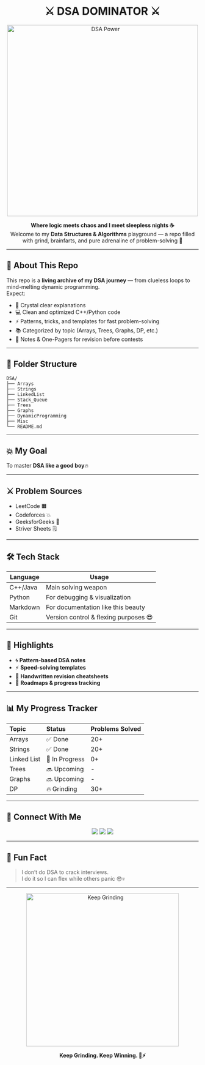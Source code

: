<h1 align="center">⚔️ DSA DOMINATOR ⚔️</h1>

<p align="center">
  <img src="https://media.tenor.com/2roX3uxz_68AAAAC/coding.gif" width="500" alt="DSA Power">
</p>

<p align="center">
  <b>Where logic meets chaos and I meet sleepless nights ☕</b><br>
  Welcome to my <b>Data Structures & Algorithms</b> playground — a repo filled with grind, brainfarts, and pure adrenaline of problem-solving 💪
</p>

---

## 🚀 About This Repo
This repo is a **living archive of my DSA journey** — from clueless loops to mind-melting dynamic programming.  
Expect:
- 🧠 Crystal clear explanations  
- 💻 Clean and optimized C++/Python code  
- ⚡ Patterns, tricks, and templates for fast problem-solving  
- 📚 Categorized by topic (Arrays, Trees, Graphs, DP, etc.)  
- 🧩 Notes & One-Pagers for revision before contests  

---

## 🧱 Folder Structure
```
DSA/
├── Arrays
├── Strings
├── LinkedList
├── Stack_Queue
├── Trees
├── Graphs
├── DynamicProgramming
├── Misc
└── README.md
```

---

## 💥 My Goal
To master **DSA like a good boy**🔥

---

## ⚔️ Problem Sources
- LeetCode 🟧  
- Codeforces 💥  
- GeeksforGeeks 🧠  
- Striver Sheets 🗒️  

---

## 🛠️ Tech Stack
| Language | Usage |
|-----------|--------|
| C++/Java | Main solving weapon |
| Python | For debugging & visualization |
| Markdown | For documentation like this beauty |
| Git | Version control & flexing purposes 😎 |

---

## 🧩 Highlights
- 🌀 **Pattern-based DSA notes**  
- ⚡ **Speed-solving templates**  
- 🧠 **Handwritten revision cheatsheets**  
- 🏁 **Roadmaps & progress tracking**

---

## 📊 My Progress Tracker
| Topic | Status | Problems Solved |
|:------|:--------|:----------------|
| Arrays | ✅ Done | 20+ |
| Strings | ✅ Done | 20+ |
| Linked List | 🔄 In Progress | 0+ |
| Trees | 🔜 Upcoming | - |
| Graphs | 🔜 Upcoming | - |
| DP | 🔥 Grinding | 30+ |

---

## 💬 Connect With Me
<p align="center">
  <a href="https://github.com/Nirusaki-Malaal"><img src="https://img.shields.io/badge/GitHub-%23121011.svg?&style=for-the-badge&logo=github&logoColor=white"/></a>
  <a href="https://www.linkedin.com/in/Nirusaki/"><img src="https://img.shields.io/badge/LinkedIn-%230077B5.svg?&style=for-the-badge&logo=linkedin&logoColor=white"/></a>
  <a href="mailto:nirusakimalaal@gmail.com"><img src="https://img.shields.io/badge/Email-%23D14836.svg?&style=for-the-badge&logo=gmail&logoColor=white"/></a>
</p>

---

## 🧠 Fun Fact
> I don’t do DSA to crack interviews.  
> I do it so I can flex while others panic 😎💀

---

<p align="center">
  <img src="https://media.tenor.com/qJ5evVs-_uUAAAAC/coding.gif" width="400" alt="Keep Grinding">
</p>

<p align="center"><b>Keep Grinding. Keep Winning. 🧠⚡</b></p>
